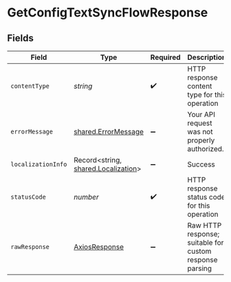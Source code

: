 # GetConfigTextSyncFlowResponse


## Fields

| Field                                                                             | Type                                                                              | Required                                                                          | Description                                                                       |
| --------------------------------------------------------------------------------- | --------------------------------------------------------------------------------- | --------------------------------------------------------------------------------- | --------------------------------------------------------------------------------- |
| `contentType`                                                                     | *string*                                                                          | :heavy_check_mark:                                                                | HTTP response content type for this operation                                     |
| `errorMessage`                                                                    | [shared.ErrorMessage](../../../sdk/models/shared/errormessage.md)                 | :heavy_minus_sign:                                                                | Your API request was not properly authorized.                                     |
| `localizationInfo`                                                                | Record<string, [shared.Localization](../../../sdk/models/shared/localization.md)> | :heavy_minus_sign:                                                                | Success                                                                           |
| `statusCode`                                                                      | *number*                                                                          | :heavy_check_mark:                                                                | HTTP response status code for this operation                                      |
| `rawResponse`                                                                     | [AxiosResponse](https://axios-http.com/docs/res_schema)                           | :heavy_minus_sign:                                                                | Raw HTTP response; suitable for custom response parsing                           |
